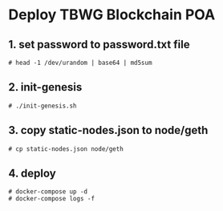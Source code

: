 # Deploy TBWG Blockchain POA

## 1. set password to password.txt file
```
# head -1 /dev/urandom | base64 | md5sum
```

## 2. init-genesis
```
# ./init-genesis.sh
```

## 3. copy static-nodes.json to node/geth
```
# cp static-nodes.json node/geth
```

## 4. deploy
```
# docker-compose up -d
# docker-compose logs -f
```